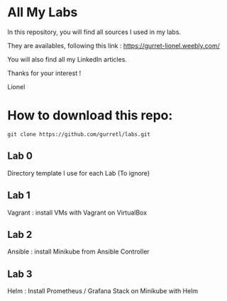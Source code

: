 # All My Labs

In this repository, you will find all sources I used in my labs.

They are availables, following this link :
https://gurret-lionel.weebly.com/

You will also find all my LinkedIn articles.

Thanks for your interest !

Lionel

# How to download this repo:
`git clone https://github.com/gurretl/labs.git`

## Lab 0
Directory template I use for each Lab (To ignore)

## Lab 1
Vagrant : install VMs with Vagrant on VirtualBox

## Lab 2
Ansible : install Minikube from Ansible Controller

## Lab 3
Helm : Install Prometheus / Grafana Stack on Minikube with Helm
